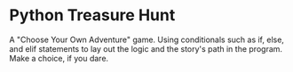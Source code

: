 # Python Treasure Hunt

A "Choose Your Own Adventure" game. Using conditionals such as if, else, and elif statements to lay out the logic and the story's path in the program. Make a choice, if you dare.

